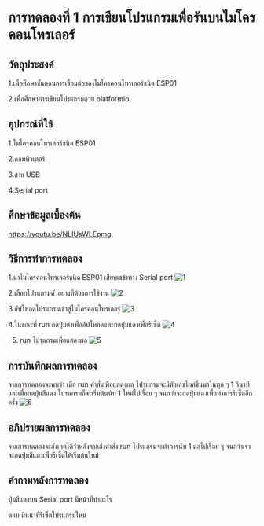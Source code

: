 # การทดลองที่ 1 การเขียนโปรแกรมเพื่อรันบนไมโครคอนโทรเลอร์

## วัตถุประสงค์
1.เพื่อศึกษาขั้นตอนการเชื่อมต่อของไมโครคอนโทรเลอร์ชนิด ESP01 

2.เพื่อศึกษาการเขียนโปรแกรมด้วย platformio

## อุปกรณ์ที่ใช้
1.ไมโครคอนโทรเลอร์ชนิด ESP01

2.คอมพิวเตอร์

3.สาย USB

4.Serial port

## ศึกษาข้อมูลเบื้องต้น
 https://youtu.be/NLIUsWLEpmg

## วิธีการทำการทดลอง 
1.นำไมโครคอนโทรเลอร์ชนิด ESP01 เสียบเชข้าทาง Serial port
![1](https://user-images.githubusercontent.com/80880230/112293131-60c60180-8cc4-11eb-8a16-ae76f4caa50c.jpg)

2.เลือกโปรแกรมตัวอย่างที่ต้องการใช้งาน
![2](https://user-images.githubusercontent.com/80880230/112293155-6885a600-8cc4-11eb-9e1f-ec2d7daff1c4.jpg)

3.อัปโหลดโปรแกรมเข้าสู่ไมโครคอนโทรเลอร์
![3](https://user-images.githubusercontent.com/80880230/112293174-6cb1c380-8cc4-11eb-81ee-b58e1fd5cf4f.jpg)

4.ในขณะที่ run กดปุ่มดำเพื่่ออัปโหลดและกดปุ่มแดงเพื่อรีเซ็ต
![4](https://user-images.githubusercontent.com/80880230/112293271-8c48ec00-8cc4-11eb-805c-65056657c0d4.jpg)

5. run โปรแกรมเพื่อแสดงผล
![5](https://user-images.githubusercontent.com/80880230/112293346-a08ce900-8cc4-11eb-856d-a509da79e31b.jpg)


## การบันทึกผลการทดลอง 
  จากการทดลองจะพบว่า เมื่อ run คำสั่งเพื่อแสดงผล โปรแกรมจะมีตัวเลขโผล่ขึ้นมาในทุก ๆ 1 วินาที และเมื่อกดปุ่มสีแดง โปรแกรมก็จะเริ่มต้นนับ 1 ใหม่ไปเรื่อย ๆ จนกว่าจะกดปุ่มแดงเพื่อทำการรีเซ็ตอีกครั้ง 
  ![6](https://user-images.githubusercontent.com/80880230/112293396-b00c3200-8cc4-11eb-918d-cff6389fbee3.jpg)

  
## อภิปรายผลการทดลอง 
  จากการทดลองจะสังเกตได้ว่าหลังจากส่งคำสั่ง run โปรแกรมจะทำการนับ 1 ต่อไปเรื่อย ๆ จนกว่าเราจะกดปุ่มสีแดงเพื่อรีเซ็ตให้เริ่มต้นใหม่ 
  
## คำถามหลังการทดลอง 
ปุ่มสีแดงบน Serial port มีหน้าที่ทำอะไร

ตอบ มีหน้าที่รีเซ็ตโปรแกรมใหม่
